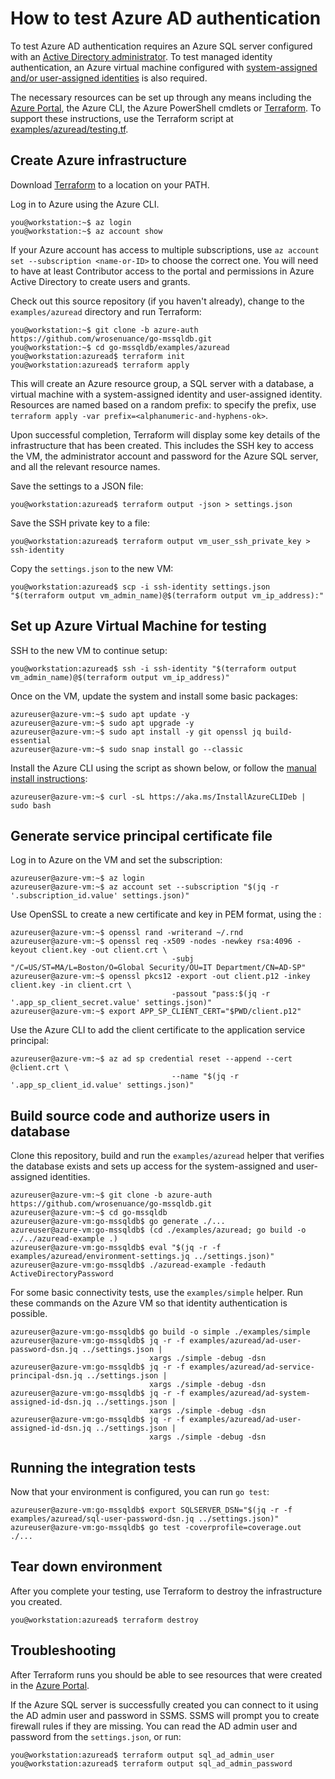 # How to test Azure AD authentication

To test Azure AD authentication requires an Azure SQL server configured with an
[Active Directory administrator](https://docs.microsoft.com/en-us/azure/sql-database/sql-database-aad-authentication-configure).
To test managed identity authentication, an Azure virtual machine configured with
[system-assigned and/or user-assigned identities](https://docs.microsoft.com/en-us/azure/active-directory/managed-identities-azure-resources/qs-configure-portal-windows-vm)
is also required.

The necessary resources can be set up through any means including the
[Azure Portal](https://portal.azure.com/), the Azure CLI, the Azure PowerShell cmdlets or
[Terraform](https://terraform.io/). To support these instructions, use the Terraform script at
[examples/azuread/testing.tf](../examples/azuread/testing.tf).

## Create Azure infrastructure

Download [Terraform](https://terraform.io/) to a location on your PATH.

Log in to Azure using the Azure CLI.

```console
you@workstation:~$ az login
you@workstation:~$ az account show
```

If your Azure account has access to multiple subscriptions, use
`az account set --subscription <name-or-ID>` to choose the correct one. You will need to have at
least Contributor access to the portal and permissions in Azure Active Directory to create users
and grants.

Check out this source repository (if you haven't already), change to the `examples/azuread`
directory and run Terraform:

```console
you@workstation:~$ git clone -b azure-auth https://github.com/wrosenuance/go-mssqldb.git
you@workstation:~$ cd go-mssqldb/examples/azuread
you@workstation:azuread$ terraform init
you@workstation:azuread$ terraform apply
```

This will create an Azure resource group, a SQL server with a database, a virtual machine with a
system-assigned identity and user-assigned identity. Resources are named based on a random
prefix: to specify the prefix, use `terraform apply -var prefix=<alphanumeric-and-hyphens-ok>`.

Upon successful completion, Terraform will display some key details of the infrastructure that has
 been created. This includes the SSH key to access the VM, the administrator account and password
 for the Azure SQL server, and all the relevant resource names.

Save the settings to a JSON file:

```console
you@workstation:azuread$ terraform output -json > settings.json
```

Save the SSH private key to a file:

```console
you@workstation:azuread$ terraform output vm_user_ssh_private_key > ssh-identity
```

Copy the `settings.json` to the new VM:

```console
you@workstation:azuread$ scp -i ssh-identity settings.json "$(terraform output vm_admin_name)@$(terraform output vm_ip_address):"
```

## Set up Azure Virtual Machine for testing

SSH to the new VM to continue setup:

```console
you@workstation:azuread$ ssh -i ssh-identity "$(terraform output vm_admin_name)@$(terraform output vm_ip_address)"
```

Once on the VM, update the system and install some basic packages:

```console
azureuser@azure-vm:~$ sudo apt update -y
azureuser@azure-vm:~$ sudo apt upgrade -y
azureuser@azure-vm:~$ sudo apt install -y git openssl jq build-essential 
azureuser@azure-vm:~$ sudo snap install go --classic
```

Install the Azure CLI using the script as shown below, or follow the
[manual install instructions](https://docs.microsoft.com/en-us/cli/azure/install-azure-cli-apt):

```console
azureuser@azure-vm:~$ curl -sL https://aka.ms/InstallAzureCLIDeb | sudo bash
```

## Generate service principal certificate file

Log in to Azure on the VM and set the subscription:

```console
azureuser@azure-vm:~$ az login
azureuser@azure-vm:~$ az account set --subscription "$(jq -r '.subscription_id.value' settings.json)"
```

Use OpenSSL to create a new certificate and key in PEM format, using the :

```console
azureuser@azure-vm:~$ openssl rand -writerand ~/.rnd
azureuser@azure-vm:~$ openssl req -x509 -nodes -newkey rsa:4096 -keyout client.key -out client.crt \
                                    -subj "/C=US/ST=MA/L=Boston/O=Global Security/OU=IT Department/CN=AD-SP"
azureuser@azure-vm:~$ openssl pkcs12 -export -out client.p12 -inkey client.key -in client.crt \
                                    -passout "pass:$(jq -r '.app_sp_client_secret.value' settings.json)"
azureuser@azure-vm:~$ export APP_SP_CLIENT_CERT="$PWD/client.p12"
```

Use the Azure CLI to add the client certificate to the application service principal:

```console
azureuser@azure-vm:~$ az ad sp credential reset --append --cert @client.crt \
                                    --name "$(jq -r '.app_sp_client_id.value' settings.json)"
```

## Build source code and authorize users in database

Clone this repository, build and run the `examples/azuread` helper that verifies the database
exists and sets up access for the system-assigned and user-assigned identities.

```console
azureuser@azure-vm:~$ git clone -b azure-auth https://github.com/wrosenuance/go-mssqldb.git
azureuser@azure-vm:~$ cd go-mssqldb
azureuser@azure-vm:go-mssqldb$ go generate ./...
azureuser@azure-vm:go-mssqldb$ (cd ./examples/azuread; go build -o ../../azuread-example .)
azureuser@azure-vm:go-mssqldb$ eval "$(jq -r -f examples/azuread/environment-settings.jq ../settings.json)"
azureuser@azure-vm:go-mssqldb$ ./azuread-example -fedauth ActiveDirectoryPassword
```

For some basic connectivity tests, use the `examples/simple` helper. Run these commands on the
Azure VM so that identity authentication is possible.

```console
azureuser@azure-vm:go-mssqldb$ go build -o simple ./examples/simple
azureuser@azure-vm:go-mssqldb$ jq -r -f examples/azuread/ad-user-password-dsn.jq ../settings.json |
                               xargs ./simple -debug -dsn 
azureuser@azure-vm:go-mssqldb$ jq -r -f examples/azuread/ad-service-principal-dsn.jq ../settings.json |
                               xargs ./simple -debug -dsn 
azureuser@azure-vm:go-mssqldb$ jq -r -f examples/azuread/ad-system-assigned-id-dsn.jq ../settings.json |
                               xargs ./simple -debug -dsn 
azureuser@azure-vm:go-mssqldb$ jq -r -f examples/azuread/ad-user-assigned-id-dsn.jq ../settings.json |
                               xargs ./simple -debug -dsn 
```

## Running the integration tests

Now that your environment is configured, you can run `go test`:

```console
azureuser@azure-vm:go-mssqldb$ export SQLSERVER_DSN="$(jq -r -f examples/azuread/sql-user-password-dsn.jq ../settings.json)"
azureuser@azure-vm:go-mssqldb$ go test -coverprofile=coverage.out ./...
```

## Tear down environment

After you complete your testing, use Terraform to destroy the infrastructure you created.

```console
you@workstation:azuread$ terraform destroy
```

## Troubleshooting

After Terraform runs you should be able to see resources that were created in the
[Azure Portal](https://portal.azure.com/).

If the Azure SQL server is successfully created you can connect to it using the AD admin user
and password in SSMS. SSMS will prompt you to create firewall rules if they are missing. You
can read the AD admin user and password from the `settings.json`, or run:

```console
you@workstation:azuread$ terraform output sql_ad_admin_user
you@workstation:azuread$ terraform output sql_ad_admin_password
```

